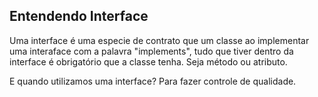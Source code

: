 ## Entendendo Interface

Uma interface é uma especie de contrato que um classe ao implementar uma interaface com a palavra "implements", tudo que tiver dentro da interface é obrigatório que a classe tenha.
Seja método ou atributo.

E quando utilizamos uma interface?
Para fazer controle de qualidade.